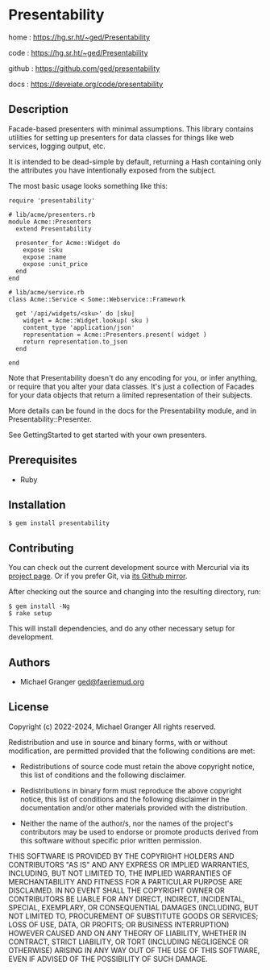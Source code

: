 # Presentability

home
: https://hg.sr.ht/~ged/Presentability

code
: https://hg.sr.ht/~ged/Presentability

github
: https://github.com/ged/presentability

docs
: https://deveiate.org/code/presentability


## Description

Facade-based presenters with minimal assumptions. This library contains
utilities for setting up presenters for data classes for things like web
services, logging output, etc.

It is intended to be dead-simple by default, returning a Hash containing
only the attributes you have intentionally exposed from the subject.

The most basic usage looks something like this:

    require 'presentability'

    # lib/acme/presenters.rb
    module Acme::Presenters
      extend Presentability
      
      presenter_for Acme::Widget do
        expose :sku
        expose :name
        expose :unit_price
      end
    end

    # lib/acme/service.rb
    class Acme::Service < Some::Webservice::Framework
    
      get '/api/widgets/<sku>' do |sku|
        widget = Acme::Widget.lookup( sku )
        content_type 'application/json'
        representation = Acme::Presenters.present( widget )
        return representation.to_json
      end
    
    end

Note that Presentability doesn't do any encoding for you, or infer anything, or
require that you alter your data classes. It's just a collection of Facades for
your data objects that return a limited representation of their subjects.

More details can be found in the docs for the Presentability module, and in
Presentability::Presenter.

See GettingStarted to get started with your own presenters.


## Prerequisites

* Ruby


## Installation

    $ gem install presentability


## Contributing

You can check out the current development source with Mercurial via its
[project page](http://bitbucket.org/ged/presentability). Or if you prefer Git, via
[its Github mirror](https://github.com/ged/presentability).

After checking out the source and changing into the resulting directory, run:

    $ gem install -Ng
    $ rake setup

This will install dependencies, and do any other necessary setup for development.


## Authors

- Michael Granger <ged@faeriemud.org>


## License

Copyright (c) 2022-2024, Michael Granger
All rights reserved.

Redistribution and use in source and binary forms, with or without
modification, are permitted provided that the following conditions are met:

* Redistributions of source code must retain the above copyright notice,
  this list of conditions and the following disclaimer.

* Redistributions in binary form must reproduce the above copyright notice,
  this list of conditions and the following disclaimer in the documentation
  and/or other materials provided with the distribution.

* Neither the name of the author/s, nor the names of the project's
  contributors may be used to endorse or promote products derived from this
  software without specific prior written permission.

THIS SOFTWARE IS PROVIDED BY THE COPYRIGHT HOLDERS AND CONTRIBUTORS "AS IS"
AND ANY EXPRESS OR IMPLIED WARRANTIES, INCLUDING, BUT NOT LIMITED TO, THE
IMPLIED WARRANTIES OF MERCHANTABILITY AND FITNESS FOR A PARTICULAR PURPOSE ARE
DISCLAIMED. IN NO EVENT SHALL THE COPYRIGHT OWNER OR CONTRIBUTORS BE LIABLE
FOR ANY DIRECT, INDIRECT, INCIDENTAL, SPECIAL, EXEMPLARY, OR CONSEQUENTIAL
DAMAGES (INCLUDING, BUT NOT LIMITED TO, PROCUREMENT OF SUBSTITUTE GOODS OR
SERVICES; LOSS OF USE, DATA, OR PROFITS; OR BUSINESS INTERRUPTION) HOWEVER
CAUSED AND ON ANY THEORY OF LIABILITY, WHETHER IN CONTRACT, STRICT LIABILITY,
OR TORT (INCLUDING NEGLIGENCE OR OTHERWISE) ARISING IN ANY WAY OUT OF THE USE
OF THIS SOFTWARE, EVEN IF ADVISED OF THE POSSIBILITY OF SUCH DAMAGE.


